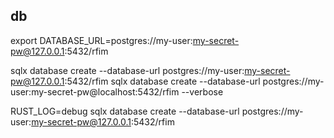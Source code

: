 ## db

export DATABASE_URL=postgres://my-user:my-secret-pw@127.0.0.1:5432/rfim

sqlx database create --database-url postgres://my-user:my-secret-pw@127.0.0.1:5432/rfim
sqlx database create --database-url postgres://my-user:my-secret-pw@localhost:5432/rfim --verbose


RUST_LOG=debug sqlx database create --database-url postgres://my-user:my-secret-pw@127.0.0.1:5432/rfim
